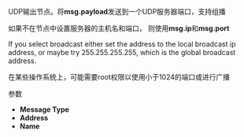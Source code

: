 UDP输出节点。将**msg.payload**发送到一个UDP服务器端口，支持组播

如果不在节点中设置服务器的主机名和端口， 则使用**msg.ip**和**msg.port** 

If you select broadcast either set the address to the local broadcast ip address, or maybe try 255.255.255.255, which is the global broadcast address. 

在某些操作系统上，可能需要root权限以使用小于1024的端口或进行广播

参数

*   **Message Type**
*   **Address**
*   **Name**